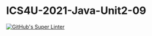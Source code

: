 # ICS4U-2021-Java-Unit2-09
[![GitHub's Super Linter](https://github.com/patrick-gemmell/ICS4U-2021-Java-Unit2-09/workflows/GitHub's%20Super%20Linter/badge.svg)](https://github.com/patrick-gemmell/ICS4U-2021-Java-Unit2-09/actions)
